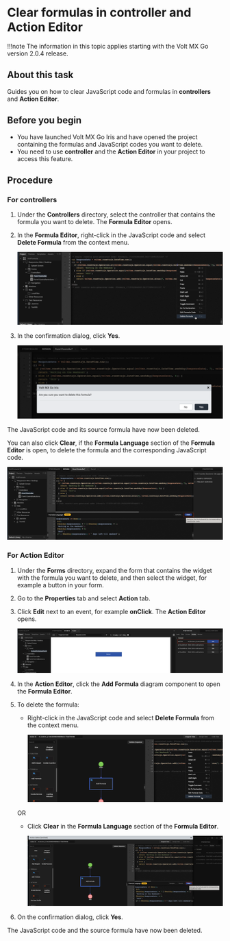 # Clear formulas in controller and Action Editor

!!!note
    The information in this topic applies starting with the Volt MX Go version 2.0.4 release. 

## About this task

Guides you on how to clear JavaScript code and formulas in **controllers** and **Action Editor**.

## Before you begin

- You have launched Volt MX Go Iris and have opened the project containing the formulas and JavaScript codes you want to delete.
- You need to use **controller** and the **Action Editor** in your project to access this feature.

## Procedure

### For controllers

1. Under the **Controllers** directory, select the controller that contains the formula you want to delete. The **Formula Editor** opens.
2. In the **Formula Editor**, right-click in the JavaScript code and select **Delete Formula** from the context menu.

    ![Selecting Delete Formula from the context menu](../../assets/images/vfclearformula2.png)

3. In the confirmation dialog, click **Yes**.

     ![Delete confirmation dialog](../../assets/images/vfdeldialog2.png)

The JavaScript code and its source formula have now been deleted.

You can also click **Clear**, if the **Formula Language** section of the **Formula Editor** is open, to delete the formula and the corresponding JavaScript code.

![Clear button in Formula Editor](../../assets/images/vfclearformula.png)

### For Action Editor

1. Under the **Forms** directory, expand the form that contains the widget with the formula you want to delete, and then select the widget, for example a button in your form.
2. Go to the **Properties** tab and select **Action** tab.
3. Click **Edit** next to an event, for example **onClick**. The **Action Editor** opens.

    ![Action tab](../../assets/images/vfbutton.png)

4. In the **Action Editor**, click the **Add Formula** diagram component to open the **Formula Editor**.
5. To delete the formula:

    - Right-click in the JavaScript code and select **Delete Formula** from the context menu.

        ![Selecting Delete Formula](../../assets/images/vfclearformula4.png)

    OR

    - Click **Clear** in the **Formula Language** section of the **Formula Editor**.

        ![Action Editor](../../assets/images/vfclearformula3.png)

6. On the confirmation dialog, click **Yes**.

The JavaScript code and the source formula have now been deleted.
